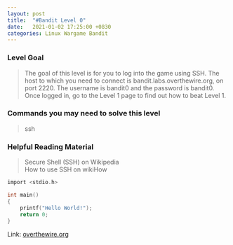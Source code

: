 ```yaml
---
layout: post
title:  "#Bandit Level 0"
date:   2021-01-02 17:25:00 +0830
categories: Linux Wargame Bandit
---
```

### Level Goal

>The goal of this level is for you to log into the game using SSH. The host to which you need to connect is bandit.labs.overthewire.org, on port 2220. The username is bandit0 and the password is bandit0. Once logged in, go to the Level 1 page to find out how to beat Level 1.

### Commands you may need to solve this level

>ssh

### Helpful Reading Material

>Secure Shell (SSH) on Wikipedia         
>How to use SSH on wikiHow

```c
import <stdio.h>

int main()
{
    printf("Hello World!");
    return 0;
}
```
Link: [overthewire.org](https://overthewire.org/wargames/bandit/bandit0.html)
